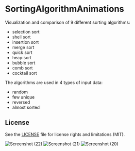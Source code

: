 SortingAlgorithmAnimations
==========================



Visualization and comparison of 9 different sorting algorithms:
- selection sort
- shell sort
- insertion sort
- merge sort
- quick sort
- heap sort
- bubble sort
- comb sort
- cocktail sort

The algorithms are used in 4 types of input data:
- random
- few unique
- reversed
- almost sorted

## License

See the [LICENSE](LICENSE.txt) file for license rights and limitations (MIT).

![Screenshot (22)](https://github.com/BishwanathKumarPanda/SortScape/assets/138992024/dc0c06c3-d95a-402f-ab99-9f307ad3dd4a)
![Screenshot (21)](https://github.com/BishwanathKumarPanda/SortScape/assets/138992024/0a62558c-8b43-4849-8fdc-4db05e24dffd)
![Screenshot (20)](https://github.com/BishwanathKumarPanda/SortScape/assets/138992024/b5aad960-3ce1-4328-a759-4a0ac08cb82d)


